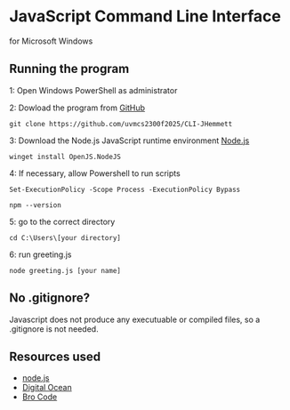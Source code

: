 # JavaScript Command Line Interface 
for Microsoft Windows
## Running the program
1: Open Windows PowerShell as administrator

2: Dowload the program from [GitHub](https://github.com/uvmcs2300f2025/CLI-JHemmett)
```
git clone https://github.com/uvmcs2300f2025/CLI-JHemmett
```
3: Download the Node.js JavaScript runtime environment [Node.js](https://nodejs.org/en/download) 
```
winget install OpenJS.NodeJS
```
4: If necessary, allow Powershell to run scripts
```
Set-ExecutionPolicy -Scope Process -ExecutionPolicy Bypass 
```
```
npm --version
```
5: go to the correct directory
```
cd C:\Users\[your directory]
```
6: run greeting.js
```
node greeting.js [your name]     
```
## No .gitignore?
Javascript does not produce any executuable or compiled files, so a .gitignore is not needed.

## Resources used
* [node.js](https://nodejs.org/en/download)
* [Digital Ocean](https://www.digitalocean.com/community/tutorials/nodejs-command-line-arguments-node-scripts?utm_source=chatgpt.com)
* [Bro Code](https://www.youtube.com/watch?v=Ihy0QziLDf0)